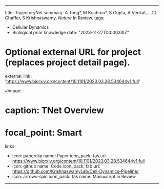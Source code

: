 
---
title: TrajectoryNet
summary: A Tong*, M Kuchroo*, S Gupta, A Venkat,...,CL Chaffer, S Krishnaswamy. *Nature* In Review.
tags:
  - Cellular Dynamics
  - Biological prior knowledge
date: "2023-11-27T00:00:00Z"

# Optional external URL for project (replaces project detail page).
external_link: 'https://www.biorxiv.org/content/10.1101/2023.03.28.534644v1.full'

#image:
#  caption: TNet Overview
#  focal_point: Smart
links:
  - icon: paperclip
    name: Paper
    icon_pack: fas
    url: https://www.biorxiv.org/content/10.1101/2023.03.28.534644v1.full
  - icon: github
    name: Code
    icon_pack: fab
    url: https://github.com/KrishnaswamyLab/Cell-Dynamics-Pipeline/
  - icon: arrows-spin
    icon_pack: fas
    name: Manuscript in Review
---
